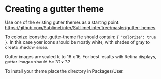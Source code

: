 Creating a gutter theme
=======================

Use one of the existing gutter themes as a starting point: https://github.com/SublimeLinter/SublimeLinter/tree/master/gutter-themes.

To colorize icons the .gutter-theme file should contain: `{ "colorize": true }`.
In this case your icons should be mostly white, with shades of gray to create shadow areas.

Gutter images are scaled to to 16 x 16. For best results with Retina displays, gutter images should be 32 x 32.

To install your theme place the directory in Packages/User.
